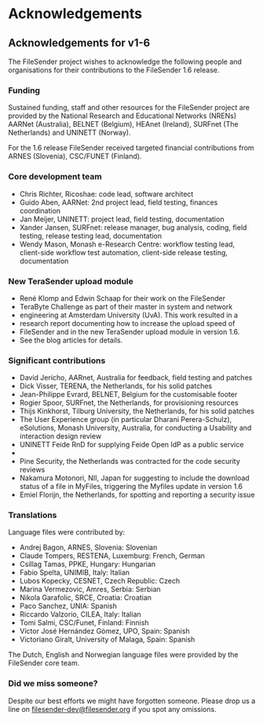 # Acknowledgements

## Acknowledgements for v1-6

The FileSender project wishes to acknowledge the following people and
organisations for their contributions to the FileSender 1.6 release.

### Funding

Sustained funding, staff and other resources for the FileSender
project are provided by the National Research and Educational Networks
(NRENs) AARNet (Australia), BELNET (Belgium), HEAnet (Ireland),
SURFnet (The Netherlands) and UNINETT (Norway).

 

For the 1.6 release FileSender received targeted financial
contributions from ARNES (Slovenia), CSC/FUNET (Finland).

### Core development team

* Chris Richter, Ricoshae: code lead, software architect
* Guido Aben, AARNet: 2nd project lead, field testing, finances coordination
* Jan Meijer, UNINETT: project lead, field testing, documentation
* Xander Jansen, SURFnet: release manager, bug analysis, coding, field testing, release testing lead,  documentation
* Wendy Mason, Monash e-Research Centre: workflow testing lead, client-side workflow test automation, client-side release testing, documentation  

### New TeraSender upload module

* René Klomp and Edwin Schaap for their work on the FileSender
* TeraByte Challenge as part of their master in system and network
* engineering at Amsterdam University (UvA). This work resulted in a
* research report documenting how to increase the upload speed of
* FileSender and in the new TeraSender upload module in version 1.6.
* See the blog articles for details.

### Significant contributions

* David Jericho, AARnet, Australia for feedback, field testing and patches
* Dick Visser, TERENA, the Netherlands, for his solid patches
* Jean-Philippe Evrard, BELNET, Belgium for the customisable footer
* Rogier Spoor, SURFnet, the Netherlands, for provisioning resources
* Thijs Kinkhorst, Tilburg University, the Netherlands, for his solid patches
* The User Experience group (in particular Dharani Perera-Schulz), eSolutions, Monash University, Australia, for conducting a Usability and interaction design review
* UNINETT Feide RnD for supplying Feide Open IdP as a public service
* 
* Pine Security, the Netherlands was contracted for the code security reviews
* Nakamura Motonori, NII, Japan for suggesting to include the download status of a file in MyFiles, triggering the Myfiles update in version 1.6
* Emiel Florijn, the Netherlands, for spotting and reporting a security issue


### Translations

Language files were contributed by: 

* Andrej Bagon, ARNES, Slovenia: Slovenian
* Claude Tompers, RESTENA, Luxemburg: French, German
* Csillag Tamas, PPKE, Hungary: Hungarian
* Fabio Spelta, UNIMIB, Italy: Italian
* Lubos Kopecky, CESNET, Czech Republic: Czech
* Marina Vermezovic, Amres, Serbia: Serbian
* Nikola Garafolic, SRCE, Croatia: Croatian
* Paco Sanchez, UNIA: Spanish
* Riccardo Valzorio, CILEA, Italy: Italian
* Tomi Salmi, CSC/Funet, Finland: Finnish
* Víctor José Hernández Gómez, UPO, Spain: Spanish
* Victoriano Giralt, University of Malaga, Spain: Spanish


The Dutch, English and Norwegian language files were provided by the
FileSender core team.


### Did we miss someone?

Despite our best efforts we might have forgotten someone. Please drop
us a line on filesender-dev@filesender.org if you spot any omissions.
